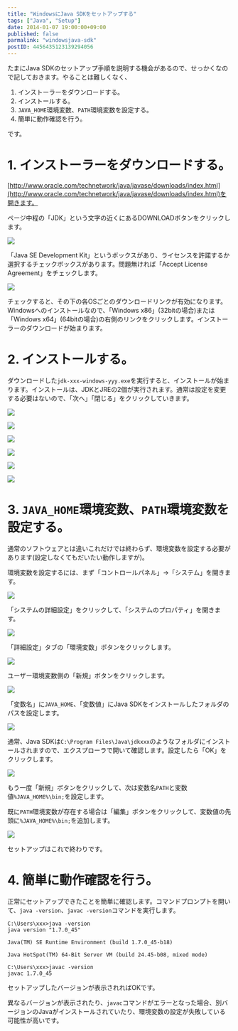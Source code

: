 ```yaml
---
title: "WindowsにJava SDKをセットアップする"
tags: ["Java", "Setup"]
date: 2014-01-07 19:00:00+09:00
published: false
parmalink: "windowsjava-sdk"
postID: 4456435123139294056
---
```


たまにJava SDKのセットアップ手順を説明する機会があるので、せっかくなので記しておきます。やることは難しくなく、

1. インストーラーをダウンロードする。
2. インストールする。
3. `JAVA_HOME`環境変数、`PATH`環境変数を設定する。
4. 簡単に動作確認を行う。

です。

<!-- more -->

# 1. インストーラーをダウンロードする。

[http://www.oracle.com/technetwork/java/javase/downloads/index.html](http://www.oracle.com/technetwork/java/javase/downloads/index.html)を開きます。

ページ中程の「JDK」という文字の近くにあるDOWNLOADボタンをクリックします。

![](http://3.bp.blogspot.com/-do98XkvpSOA/UstbKOuFDPI/AAAAAAAAAWY/urtSmepT66A/s1600/%25E3%2582%25B9%25E3%2582%25AF%25E3%2583%25AA%25E3%2583%25BC%25E3%2583%25B3%25E3%2582%25B7%25E3%2583%25A7%25E3%2583%2583%25E3%2583%2588_2014-01-05_12.00.54_010714_100152_AM.jpg)

「Java SE Development Kit」というボックスがあり、ライセンスを許諾するか選択するチェックボックスがあります。問題無ければ「Accept License Agreement」をチェックします。

![](http://2.bp.blogspot.com/-rS-0RmttTeE/UstbKDSjz8I/AAAAAAAAAWU/miSZvrrg6oA/s1600/%25E3%2582%25B9%25E3%2582%25AF%25E3%2583%25AA%25E3%2583%25BC%25E3%2583%25B3%25E3%2582%25B7%25E3%2583%25A7%25E3%2583%2583%25E3%2583%2588_2014-01-05_12.02.02_010714_100234_AM.jpg)

チェックすると、その下の各OSごとのダウンロードリンクが有効になります。Windowsへのインストールなので、「Windows x86」(32bitの場合)または「Windows x64」(64bitの場合)の右側のリンクをクリックします。インストーラーのダウンロードが始まります。

# 2. インストールする。

ダウンロードした`jdk-xxx-windows-yyy.exe`を実行すると、インストールが始まります。インストールは、JDKとJREの2個が実行されます。通常は設定を変更する必要はないので、「次へ」「閉じる」をクリックしていきます。

![](http://3.bp.blogspot.com/-ocjz7ei2ItM/Usqlnw9FA7I/AAAAAAAAAWA/dktYtLJYIHM/s1600/%25E3%2582%25B9%25E3%2582%25AF%25E3%2583%25AA%25E3%2583%25BC%25E3%2583%25B3%25E3%2582%25B7%25E3%2583%25A7%25E3%2583%2583%25E3%2583%2588+2014-01-05+12.05.22.png)

![](http://1.bp.blogspot.com/-MsJKwaTD5vY/UsqlowK_YaI/AAAAAAAAAWA/-Ai_2kK27SQ/s1600/%25E3%2582%25B9%25E3%2582%25AF%25E3%2583%25AA%25E3%2583%25BC%25E3%2583%25B3%25E3%2582%25B7%25E3%2583%25A7%25E3%2583%2583%25E3%2583%2588+2014-01-05+12.05.33.png)

![](http://3.bp.blogspot.com/--7dlDFzfc1c/UsqlpLqSuWI/AAAAAAAAAWA/tLxZfIuJPiY/s1600/%25E3%2582%25B9%25E3%2582%25AF%25E3%2583%25AA%25E3%2583%25BC%25E3%2583%25B3%25E3%2582%25B7%25E3%2583%25A7%25E3%2583%2583%25E3%2583%2588+2014-01-05+12.05.38.png)

![](http://3.bp.blogspot.com/-iAnULNXZCyo/UsqlpSCmvQI/AAAAAAAAAWA/cjiOCvAaRO8/s1600/%25E3%2582%25B9%25E3%2582%25AF%25E3%2583%25AA%25E3%2583%25BC%25E3%2583%25B3%25E3%2582%25B7%25E3%2583%25A7%25E3%2583%2583%25E3%2583%2588+2014-01-05+12.05.55.png)

![](http://4.bp.blogspot.com/-KxqKxwP_Pcs/Usqlpv8JjZI/AAAAAAAAAWA/HUgAqPQlpDY/s1600/%25E3%2582%25B9%25E3%2582%25AF%25E3%2583%25AA%25E3%2583%25BC%25E3%2583%25B3%25E3%2582%25B7%25E3%2583%25A7%25E3%2583%2583%25E3%2583%2588+2014-01-05+12.06.00.png)

![](http://3.bp.blogspot.com/-EcGe80kL6tQ/UsqlqK9pv-I/AAAAAAAAAWA/jYKMyi2RbmE/s1600/%25E3%2582%25B9%25E3%2582%25AF%25E3%2583%25AA%25E3%2583%25BC%25E3%2583%25B3%25E3%2582%25B7%25E3%2583%25A7%25E3%2583%2583%25E3%2583%2588+2014-01-05+12.06.05.png)

# 3. `JAVA_HOME`環境変数、`PATH`環境変数を設定する。

通常のソフトウェアとは違いこれだけでは終わらず、環境変数を設定する必要があります(設定しなくてもだいたい動作しますが)。

環境変数を設定するには、まず「コントロールパネル」→「システム」を開きます。

![](http://4.bp.blogspot.com/-PuZG198bK1Q/UstbKA8hihI/AAAAAAAAAW0/aEklD3Ob2C4/s1600/%25E3%2582%25B9%25E3%2582%25AF%25E3%2583%25AA%25E3%2583%25BC%25E3%2583%25B3%25E3%2582%25B7%25E3%2583%25A7%25E3%2583%2583%25E3%2583%2588_2014-01-05_12.06.41_010714_100321_AM.jpg)

「システムの詳細設定」をクリックして、「システムのプロパティ」を開きます。

![](http://2.bp.blogspot.com/-jloFhIX11u8/UstbKuh5TgI/AAAAAAAAAWg/dy1GUG7iKuo/s1600/%25E3%2582%25B9%25E3%2582%25AF%25E3%2583%25AA%25E3%2583%25BC%25E3%2583%25B3%25E3%2582%25B7%25E3%2583%25A7%25E3%2583%2583%25E3%2583%2588_2014-01-05_12.06.47_010714_101131_AM.jpg)

「詳細設定」タブの「環境変数」ボタンをクリックします。

![](http://1.bp.blogspot.com/-P7FSSZ4LKLs/UstbK2Xt1NI/AAAAAAAAAWo/uucYZLXrxD0/s1600/%25E3%2582%25B9%25E3%2582%25AF%25E3%2583%25AA%25E3%2583%25BC%25E3%2583%25B3%25E3%2582%25B7%25E3%2583%25A7%25E3%2583%2583%25E3%2583%2588_2014-01-05_12.06.54_010714_101155_AM.jpg)

ユーザー環境変数側の「新規」ボタンをクリックします。

![](http://4.bp.blogspot.com/-sC_X48Yor_s/UstcpecLsFI/AAAAAAAAAXI/zsOAwWppTiU/s1600/%25E3%2582%25B9%25E3%2582%25AF%25E3%2583%25AA%25E3%2583%25BC%25E3%2583%25B3%25E3%2582%25B7%25E3%2583%25A7%25E3%2583%2583%25E3%2583%2588_2014-01-05_12.07.10_010714_104712_AM.jpg)

「変数名」に`JAVA_HOME`、「変数値」にJava SDKをインストールしたフォルダのパスを設定します。

![](http://3.bp.blogspot.com/-whuJI3f1bHU/UsqlsQ3lD4I/AAAAAAAAAWA/BwfGsFx3DQM/s1600/%25E3%2582%25B9%25E3%2582%25AF%25E3%2583%25AA%25E3%2583%25BC%25E3%2583%25B3%25E3%2582%25B7%25E3%2583%25A7%25E3%2583%2583%25E3%2583%2588+2014-01-05+12.07.52.png)

通常、Java SDKは`C:\Program Files\Java\jdkxxx`のようなフォルダにインストールされますので、エクスプローラで開いて確認します。設定したら「OK」をクリックします。

![](http://4.bp.blogspot.com/-MXhvXg-KOBs/UstbLSQAQzI/AAAAAAAAAWw/84DR-VSylfs/s1600/%25E3%2582%25B9%25E3%2582%25AF%25E3%2583%25AA%25E3%2583%25BC%25E3%2583%25B3%25E3%2582%25B7%25E3%2583%25A7%25E3%2583%2583%25E3%2583%2588_2014-01-05_12.07.39_010714_101305_AM.jpg)

もう一度「新規」ボタンをクリックして、次は変数名`PATH`と変数値`%JAVA_HOME%\bin;`を設定します。

既に`PATH`環境変数が存在する場合は「編集」ボタンをクリックして、変数値の先頭に`%JAVA_HOME%\bin;`を追加します。

![](http://3.bp.blogspot.com/-0Z1NMY2qqYA/Usqlsnf_n3I/AAAAAAAAAWA/nqHfjcak3ak/s1600/%25E3%2582%25B9%25E3%2582%25AF%25E3%2583%25AA%25E3%2583%25BC%25E3%2583%25B3%25E3%2582%25B7%25E3%2583%25A7%25E3%2583%2583%25E3%2583%2588+2014-01-05+12.08.18.png)

セットアップはこれで終わりです。

# 4. 簡単に動作確認を行う。

正常にセットアップできたことを簡単に確認します。コマンドプロンプトを開いて、`java -version`、`javac -version`コマンドを実行します。

```
C:\Users\xxx>java -version
java version "1.7.0_45"

Java(TM) SE Runtime Environment (build 1.7.0_45-b18)

Java HotSpot(TM) 64-Bit Server VM (build 24.45-b08, mixed mode)

C:\Users\xxx>javac -version
javac 1.7.0_45
```

セットアップしたバージョンが表示されればOKです。

異なるバージョンが表示されたり、`javac`コマンドがエラーとなった場合、別バージョンのJavaがインストールされていたり、環境変数の設定が失敗している可能性が高いです。
